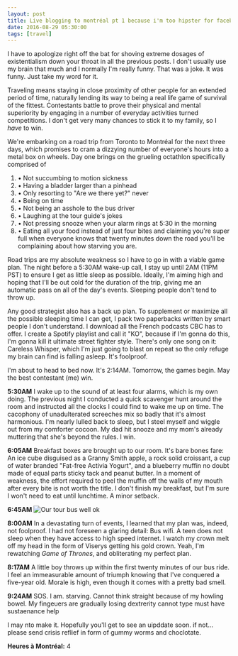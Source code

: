 ```yaml
---
layout: post
title: Live blogging to montréal pt 1 because i'm too hipster for facebook
date: 2016-08-29 05:30:00
tags: [travel]
---
```

I have to apologize right off the bat for shoving extreme dosages of existentialism down your throat in all the previous posts. I don't usually use my brain that much and I normally I'm really funny. That was a joke. It was funny. Just take my word for it.

Traveling means staying in close proximity of other people for an extended period of time, naturally lending its way to being a real life game of survival of the fittest. Contestants battle to prove their physical and mental superiority by engaging in a number of everyday activities turned competitions. I don't get very many chances to stick it to my family, so I *have* to win.

We're embarking on a road trip from Toronto to Montréal for the next three days, which promises to cram a dizzying number of everyone's hours into a metal box on wheels. Day one brings on the grueling octathlon specifically comprised of

1. • Not succumbing to motion sickness
2. • Having a bladder larger than a pinhead
3. • Only resorting to "Are we there yet?" never
4. • Being on time
5. • Not being an asshole to the bus driver
6. • Laughing at the tour guide's jokes
7. • Not pressing snooze when your alarm rings at 5:30 in the morning
8. • Eating all your food instead of just four bites and claiming you're super full when everyone knows that twenty minutes down the road you'll be complaining about how starving you are.


Road trips are my absolute weakness so I have to go in with a viable game plan. The night before a 5:30AM wake-up call, I stay up until 2AM (11PM PST) to ensure I get as little sleep as possible. Ideally, I'm aiming high and hoping that I'll be out cold for the duration of the trip, giving me an automatic pass on all of the day's events. Sleeping people don't tend to throw up.

Any good strategist also has a back up plan. To supplement or maximize all the possible sleeping time I can get, I pack two paperbacks written by smart people I don't understand. I download all the French podcasts CBC has to offer. I create a Spotify playlist and call it "KO", because if I'm gonna do this, I'm gonna kill it ultimate street fighter style. There's only one song on it: Careless Whisper, which I'm just going to blast on repeat so the only refuge my brain can find is falling asleep. It's foolproof.

I'm about to head to bed now. It's 2:14AM. Tomorrow, the games begin. May the best contestant (me) win.

**5:30AM** I wake up to the sound of at least four alarms, which is my own doing. The previous night I conducted a quick scavenger hunt around the room and instructed all the clocks I could find to wake me up on time. The cacophony of unadulterated screeches mix so badly that it's almost harmonious. I'm nearly lulled back to sleep, but I steel myself and wiggle out from my comforter cocoon. My dad hit snooze and my mom's already muttering that she's beyond the rules. I win.

**6:05AM** Breakfast boxes are brought up to our room. It's bare bones fare: An ice cube disguised as a Granny Smith apple, a rock solid croissant, a cup of water branded "Fat-free Activia Yogurt", and a blueberry muffin no doubt made of equal parts sticky tack and peanut butter. In a moment of weakness, the effort required to peel the muffin off the walls of my mouth after every bite is not worth the title. I don't finish my breakfast, but I'm sure I won't need to eat until lunchtime. A minor setback.

**6:45AM**
![Our tour bus](https://www.flickr.com/photos/ptelaine/shares/o1N585 "How did this even happen")
well ok

**8:00AM** In a devastating turn of events, I learned that my plan was, indeed, not foolproof. I had not foreseen a glaring detail: Bus wifi. A teen does not sleep when they have access to high speed internet. I watch my crown melt off my head in the form of Viserys getting his gold crown. Yeah, I'm rewatching *Game of Thrones*, and obliterating my perfect plan.

**8:17AM** A little boy throws up within the first twenty minutes of our bus ride. I feel an immeasurable amount of triumph knowing that I've conquered a five-year old. Morale is high, even though it comes with a pretty bad smell.

**9:24AM** SOS. I am. starving. Cannot think straight because of my howling bowel. My fingeuers are gradually losing dextrerity cannot type must have sustaenance help

I may nto make it. Hopefully you'll get to see an uipddate soon. if not... please send crisis reflief in form of gummy worms and choclotate.

**Heures à Montréal:** 4
